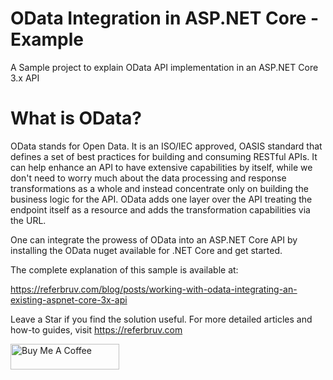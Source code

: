 # OData Integration in ASP.NET Core - Example
A Sample project to explain OData API implementation in an ASP.NET Core 3.x API

# What is OData?

OData stands for Open Data. It is an ISO/IEC approved, OASIS standard that defines a set of best practices for building and consuming RESTful APIs. It can help enhance an API to have extensive capabilities by itself, while we don't need to worry much about the data processing and response transformations as a whole and instead concentrate only on building the business logic for the API. OData adds one layer over the API treating the endpoint itself as a resource and adds the transformation capabilities via the URL.

One can integrate the prowess of OData into an ASP.NET Core API by installing the OData nuget available for .NET Core and get started.

The complete explanation of this sample is available at:

https://referbruv.com/blog/posts/working-with-odata-integrating-an-existing-aspnet-core-3x-api

Leave a Star if you find the solution useful. For more detailed articles and how-to guides, visit https://referbruv.com

<a href="https://www.buymeacoffee.com/referbruv" target="_blank"><img src="https://cdn.buymeacoffee.com/buttons/default-orange.png" alt="Buy Me A Coffee" height="41" width="174"></a>
